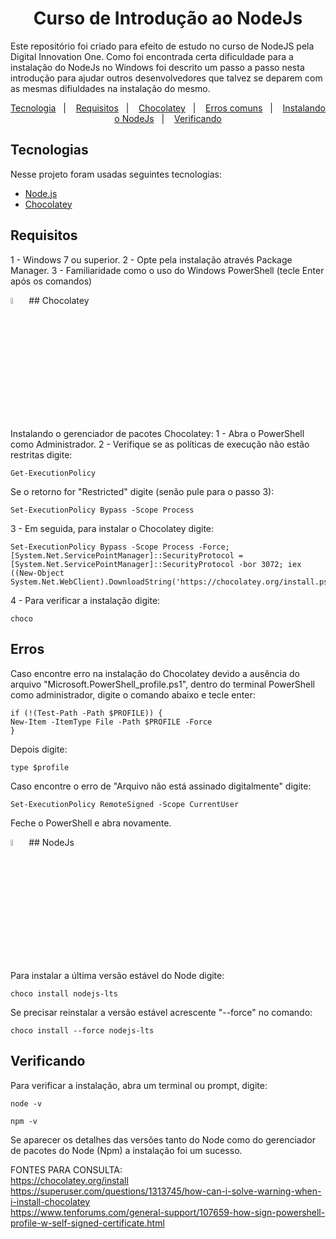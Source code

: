 
<h1 align="center">
Curso de Introdução ao NodeJs
</h1>

<p>
Este repositório foi criado para efeito de estudo no curso de NodeJS pela Digital Innovation One. Como foi encontrada certa dificuldade para a instalação do NodeJs no Windows foi descrito um passo a passo nesta introdução para ajudar outros desenvolvedores que talvez se deparem com as mesmas difiuldades na instalação do mesmo.
</p> 

<p align="center">
  <a href="#chocolatey">Tecnologia</a>&nbsp;&nbsp;&nbsp;|&nbsp;&nbsp;&nbsp;
  <a href="#chocolatey">Requisitos</a>&nbsp;&nbsp;&nbsp;|&nbsp;&nbsp;&nbsp;
  <a href="#chocolatey">Chocolatey</a>&nbsp;&nbsp;&nbsp;|&nbsp;&nbsp;&nbsp;
  <a href="#erros">Erros comuns</a>&nbsp;&nbsp;&nbsp;|&nbsp;&nbsp;&nbsp;
  <a href="#nodejs">Instalando o NodeJs</a>&nbsp;&nbsp;&nbsp;|&nbsp;&nbsp;&nbsp;
  <a href="#verificando">Verificando</a>
</p>

## Tecnologias

Nesse projeto foram usadas seguintes tecnologias:

- [Node.js](https://nodejs.org/en/)
- [Chocolatey](https://reactjs.org)

## Requisitos

1 - Windows 7 ou superior.
2 - Opte pela instalação através Package Manager. 
3 - Familiaridade como o uso do Windows PowerShell (tecle Enter após os comandos)

<img alt="BeTheHero" src="https://chocolatey.org/content/images/logo_square.svg" width="5%">
## Chocolatey

Instalando o gerenciador de pacotes Chocolatey:
1 - Abra o PowerShell como Administrador.
2 - Verifique se as políticas de execução não estão restritas digite:
    
    Get-ExecutionPolicy

Se o retorno for "Restricted" digite (senão pule para o passo 3):

    Set-ExecutionPolicy Bypass -Scope Process

3 - Em seguida, para instalar o Chocolatey digite:

    Set-ExecutionPolicy Bypass -Scope Process -Force; [System.Net.ServicePointManager]::SecurityProtocol = [System.Net.ServicePointManager]::SecurityProtocol -bor 3072; iex ((New-Object System.Net.WebClient).DownloadString('https://chocolatey.org/install.ps1'))

4 - Para verificar a instalação digite:

    choco

## Erros

Caso encontre erro na instalação do Chocolatey devido a ausência do arquivo "Microsoft.PowerShell_profile.ps1", dentro do terminal PowerShell como administrador, digite o comando abaixo e tecle enter:

    if (!(Test-Path -Path $PROFILE)) {
    New-Item -ItemType File -Path $PROFILE -Force
    }

Depois digite:

    type $profile

Caso encontre o erro de "Arquivo não está assinado digitalmente" digite:

    Set-ExecutionPolicy RemoteSigned -Scope CurrentUser

Feche o PowerShell e abra novamente.

<img alt="BeTheHero" src="https://nodejs.org/static/images/logo.svg" width="5%">
## NodeJs

Para instalar a última versão estável do Node digite:
    
    choco install nodejs-lts

Se precisar reinstalar a versão estável acrescente "--force" no comando:

    choco install --force nodejs-lts

## Verificando
Para verificar a instalação, abra um terminal ou prompt, digite:

    node -v

    npm -v

Se aparecer os detalhes das versões tanto do Node como do gerenciador de pacotes do Node (Npm) a instalação foi um sucesso.

FONTES PARA CONSULTA:<br>
https://chocolatey.org/install <br>
https://superuser.com/questions/1313745/how-can-i-solve-warning-when-i-install-chocolatey<br>
https://www.tenforums.com/general-support/107659-how-sign-powershell-profile-w-self-signed-certificate.html<br>



